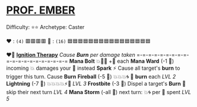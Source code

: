 # [**__PROF. EMBER__**](<https://www.youtube.com/watch?v=ZPdk5GaIDjo>)
Difficulty: ⭐⭐ 
Archetype: Caster

:heart: : `(4)`   :red_square::red_square::red_square::red_square:
:large_blue_diamond: : `(16)` :blue_square::blue_square::blue_square::blue_square::blue_square::blue_square::blue_square::blue_square::blue_square::blue_square::blue_square::blue_square::blue_square::blue_square::blue_square::blue_square:

:heart_on_fire: [**Ignition Therapy**](https://media.discordapp.net/attachments/1056365502101979146/1168052054917398568/Ember.jpg?ex=65505c3f&is=653de73f&hm=b33dcbcc8e89e2093ff3eee238d467df106c3692b3238d39f769e4fd9a7a559a&=)
*Cause __Burn__ per damage taken*
=-=-=-=-=-=-=-=-=-=-=-=-=-=-=-=-=-=-=-=
**Mana Bolt** :boom::dart::twisted_rightwards_arrows: +:large_blue_diamond: each
**Mana Ward** (-1 :large_blue_diamond:) incoming :boom: damages your :large_blue_diamond: instead
**Spark** :zap: Cause all target's __burn__ to trigger this turn. Cause __Burn__
**Fireball** (-5 :large_blue_diamond:) :boom::boom::boom::cyclone: :twisted_rightwards_arrows: __burn__ each *LVL 2*
**Lightning** (-7 :large_blue_diamond:) :boom::boom::boom::boom::zap::no_entry_sign: *LVL 3*
**Frostbite** (-3 :large_blue_diamond:)  Dispel a target's __Burn__ :twisted_rightwards_arrows: skip their next turn *LVL 4*
**Mana Storm** (-all :large_blue_diamond:) next turn: :boom::cyclone: per :large_blue_diamond: spent *LVL 5*
